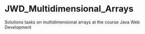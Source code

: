 # JWD_Multidimensional_Arrays
Solutions tasks on multidimensional arrays at the course Java Web Development

